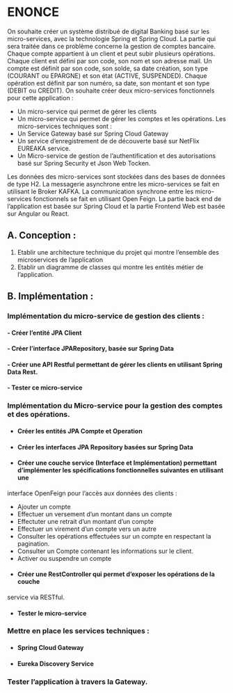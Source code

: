 # ENONCE
On souhaite créer un système distribué de digital Banking basé sur les micro-services, avec la
technologie Spring et Spring Cloud. La partie qui sera traitée dans ce problème concerne la gestion de
comptes bancaire. Chaque compte appartient à un client et peut subir plusieurs opérations. Chaque
client est défini par son code, son nom et son adresse mail. Un compte est définit par son code, son
solde, sa date création, son type (COURANT ou EPARGNE) et son état (ACTIVE, SUSPENDED). Chaque
opération est définit par son numéro, sa date, son montant et son type (DEBIT ou CREDIT). On souhaite
créer deux micro-services fonctionnels pour cette application :

- Un micro-service qui permet de gérer les clients
- Un micro-service qui permet de gérer les comptes et les opérations.
Les micro-services techniques sont :
- Un Service Gateway basé sur Spring Cloud Gateway
- Un service d’enregistrement de de découverte basé sur NetFlix EUREAKA service.
- Un Micro-service de gestion de l’authentification et des autorisations basé sur Spring Security
et Json Web Tocken.

Les données des micro-services sont stockées dans des bases de données de type H2. La messagerie
asynchrone entre les micro-services se fait en utilisant le Broker KAFKA. La communication synchrone
entre les micro-services fonctionnels se fait en utilisant Open Feign. La partie back end de l’application
est basée sur Spring Cloud et la partie Frontend Web est basée sur Angular ou React.

## A. Conception :
1. Etablir une architecture technique du projet qui montre l’ensemble des microservices de l’application
2. Etablir un diagramme de classes qui montre les entités métier de l’application.

## B. Implémentation :
### Implémentation du micro-service de gestion des clients :
#### - Créer l’entité JPA Client
#### - Créer l’interface JPARepository, basée sur Spring Data
#### - Créer une API Restful permettant de gérer les clients en utilisant Spring Data Rest.
#### - Tester ce micro-service

### Implémentation du Micro-service pour la gestion des comptes et des opérations.
- #### Créer les entités JPA Compte et Operation
- #### Créer les interfaces JPA Repository basées sur Spring Data
- #### Créer une couche service (Interface et Implémentation) permettant d’implémenter les spécifications fonctionnelles suivantes en utilisant une
interface OpenFeign pour l’accès aux données des clients :
- Ajouter un compte
- Effectuer un versement d’un montant dans un compte
- Effectuter une retrait d’un montant d’un compte
- Effectuer un virement d’un compte vers un autre
- Consulter les opérations effectuées sur un compte en respectant la
pagination.
- Consulter un Compte contenant les informations sur le client.
- Activer ou suspendre un compte
- #### Créer une RestController qui permet d’exposer les opérations de la couche
service via RESTful.
- #### Tester le micro-service

### Mettre en place les services techniques :
- #### Spring Cloud Gateway
- #### Eureka Discovery Service
### Tester l’application à travers la Gateway.
